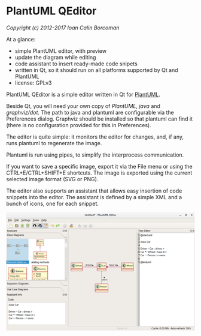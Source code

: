 # PlantUML QEditor

*Copyright (c) 2012-2017 Ioan Calin Borcoman*

At a glance:

- simple PlantUML editor, with preview
- update the diagram while editing
- code assistant to insert ready-made code snipets
- written in Qt, so it should run on all platforms supported by Qt and PlantUML
- license: GPLv3

PlantUML QEditor is a simple editor written in Qt for [PlantUML](http://plantuml.sourceforge.net/index.html).

Beside Qt, you will need your own copy of *PlantUML*, *java* and *graphviz/dot*. The path to java and plantuml are configurable via the Preferences dialog. Graphviz should be installed so that plantuml can find it (there is no configuration provided for this in Preferences).

The editor is quite simple: it monitors the editor for changes, and, if any, runs plantuml to regenerate the image.

Plantuml is run using pipes, to simplify the interprocess communication.

If you want to save a specific image, export it via the File menu or using the CTRL+E/CTRL+SHIFT+E shortcuts. The image is exported using the current selected image format (SVG or PNG).

The editor also supports an assistant that allows easy insertion of code snippets into the editor. The assistant is defined by a simple XML and a bunch of icons, one for each snippet.

![main window](docs/mainwindow.png?raw=true "Main Window")

